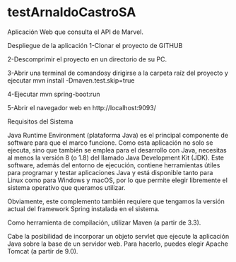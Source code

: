 # testArnaldoCastroSA
Aplicación Web que consulta el API de Marvel.

Despliegue de la aplicación
1-Clonar el proyecto de GITHUB

2-Descomprimir el proyecto en un directorio de su PC.

3-Abrir una terminal de comandosy dirigirse a la carpeta raíz del proyecto y ejecutar mvn install -Dmaven.test.skip=true

4-Ejecutar mvn spring-boot:run

5-Abrir el navegador web en http://localhost:9093/ 



Requisitos del Sistema

Java Runtime Environment (plataforma Java) es el principal componente de software para que el marco funcione. Como esta aplicación no solo se ejecuta, sino que también se emplea para el desarrollo con Java, necesitas al menos la versión 8 (o 1.8) del llamado Java Development Kit (JDK). 
Este software, además del entorno de ejecución, contiene herramientas útiles para programar y testar aplicaciones Java y está disponible tanto para Linux como para Windows y macOS, por lo que permite elegir libremente el sistema operativo que queramos utilizar.

Obviamente, este complemento también requiere que tengamos la versión actual del framework Spring instalada en el sistema.

Como herramienta de compilación, utilizar Maven (a partir de 3.3).

Cabe la posibilidad de incorporar un objeto servlet que ejecute la aplicación Java sobre la base de un servidor web. Para hacerlo, puedes elegir Apache Tomcat (a partir de 9.0).
